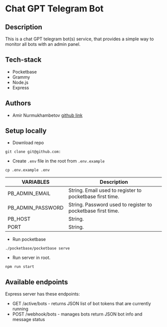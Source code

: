 # Chat GPT Telegram Bot

## Description

This is a chat GPT telegram bot(s) service, that provides a simple way to monitor all bots with an admin panel.

## Tech-stack

- Pocketbase
- Grammy
- Node.js
- Express

## Authors

- Amir Nurmukhambetov [github link](https://github.com/hereugo)

## Setup locally

- Download repo

```
git clone git@github.com:
```

- Create `.env` file in the root from `.env.example`

```
cp .env.example .env
```

| VARIABLES   | Description    |
|--------------- | --------------- |
| PB_ADMIN_EMAIL   | String. Email used to register to pocketbase first time. |
| PB_ADMIN_PASSWORD  | String. Password used to register to pocketbase first time. |
| PB_HOST   | String. |
| PORT | String. |

- Run pocketbase

```
./pocketbase/pocketbase serve 
```

- Run server in root.

```
npm run start
```

## Available endpoints

Express server has these endpoints:

- GET /active/bots - returns JSON list of bot tokens that are currently running
- POST /webhook/bots - manages bots return JSON bot info and message status

